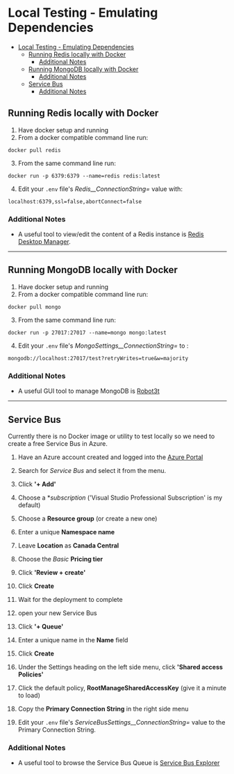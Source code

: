 # Local Testing - Emulating Dependencies
- [Local Testing - Emulating Dependencies](#local-testing---emulating-dependencies)
  - [Running Redis locally with Docker](#running-redis-locally-with-docker)
    - [Additional Notes](#additional-notes)
  - [Running MongoDB locally with Docker](#running-mongodb-locally-with-docker)
    - [Additional Notes](#additional-notes-1)
  - [Service Bus](#service-bus)
    - [Additional Notes](#additional-notes-2)


## Running Redis locally with Docker

1. Have docker setup and running
2. From a docker compatible command line run:

```
docker pull redis
```

3. From the same command line run:
```
docker run -p 6379:6379 --name=redis redis:latest
```

4. Edit your `.env` file's _Redis__ConnectionString=_ value with:

```
localhost:6379,ssl=false,abortConnect=false
```

### Additional Notes  
* A useful tool to view/edit the content of a Redis instance is [Redis Desktop Manager](https://redisdesktop.com/).

---

## Running MongoDB locally with Docker 

1. Have docker setup and running
2. From a docker compatible command line run:

```
docker pull mongo
```

3. From the same command line run:
```
docker run -p 27017:27017 --name=mongo mongo:latest
```
4. Edit your `.env` file's _MongoSettings__ConnectionString=_ to :
```
mongodb://localhost:27017/test?retryWrites=true&w=majority
```
### Additional Notes  
* A useful GUI tool to manage MongoDB is [Robot3t](https://robomongo.org/download)

---


## Service Bus

Currently there is no Docker image or utility to test locally so we need to create a free Service Bus in Azure.

1. Have an Azure account created and logged into the [Azure Portal](https://portal.azure.com)

2. Search for *Service Bus* and select it from the menu.

3. Click **'+ Add'**

4. Choose a **subscription* ('Visual Studio Professional Subscription' is my default)
5. Choose a **Resource group** (or create a new one)
6. Enter a unique **Namespace name**
7. Leave **Location** as **Canada Central**
8. Choose the _Basic_ **Pricing tier**

9. Click **'Review + create'**
0. Click **Create**

1. Wait for the deployment to complete

2. open your new Service Bus

3. Click **'+ Queue'**
4. Enter a unique name in the **Name** field
5. Click **Create**

6. Under the Settings heading on the left side menu, click **'Shared access Policies'**
7. Click the default policy, **RootManageSharedAccessKey** (give it a minute to load)
8. Copy the **Primary Connection String** in the right side menu
9. Edit your `.env` file's _ServiceBusSettings__ConnectionString=_ value to the Primary Connection String.

### Additional Notes  
* A useful tool to browse the Service Bus Queue is [Service Bus Explorer](https://github.com/paolosalvatori/ServiceBusExplorer)


